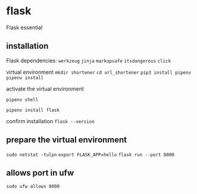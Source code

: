 # flask

Flask essential


## installation

Flask dependencies:
    ``werkzeug``
    ``jinja``
    ``markupsafe``
    ``itsdangerous``
    ``click``

virtual environment
``mkdir shortener``
``cd url_shortener``
``pip3 install pipenv``
``pipenv install``

activate the virtual environment

``pipenv shell``

``pipenv install flask``

confirm installation
``flask --version``

## prepare the virtual environment

``sudo netstat -tulpn``
``export FLASK_APP=hello``
``flask run --port 8000``

## allows port in ufw

``sudo ufw allows 8000``
